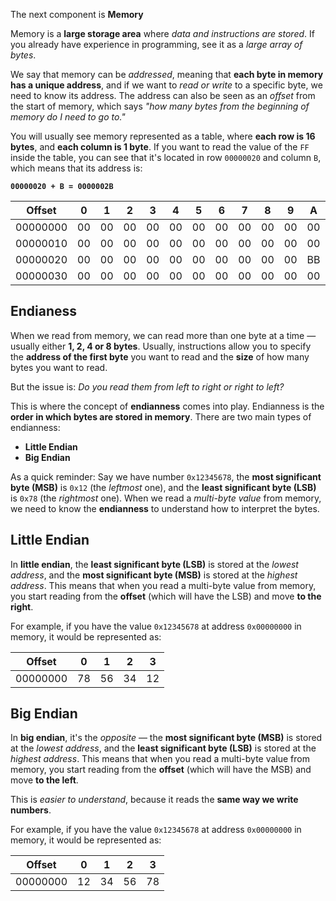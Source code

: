The next component is **Memory**

Memory is a **large storage area** where *data and instructions are stored*.
If you already have experience in programming, see it as a *large array of bytes*.

We say that memory can be *addressed*, meaning that **each byte in memory has a unique address**, and if we
want to *read or write* to a specific byte, we need to know its address. The address can also be seen as an
*offset* from the start of memory, which says *"how many bytes from the beginning of memory do I need to go to."*

You will usually see memory represented as a table, where **each row is 16 bytes**, and **each column is 1 byte**.
If you want to read the value of the `FF` inside the table, you can see that it's located in row `00000020`
and column `B`, which means that its address is:

**`00000020 + B = 0000002B`**

|  Offset  | 0  | 1  | 2  | 3  | 4  | 5  | 6  | 7  | 8  | 9  | A  | B  | C  | D  | E  | F  |
|:--------:|:--:|:--:|:--:|:--:|:--:|:--:|:--:|:--:|:--:|:--:|:--:|:--:|:--:|:--:|:--:|:--:|
| 00000000 | 00 | 00 | 00 | 00 | 00 | 00 | 00 | 00 | 00 | 00 | 00 | 00 | 00 | 00 | 00 | 00 |
| 00000010 | 00 | 00 | 00 | 00 | 00 | 00 | 00 | 00 | 00 | 00 | 00 | 00 | 00 | 00 | 00 | 00 |
| 00000020 | 00 | 00 | 00 | 00 | 00 | 00 | 00 | 00 | 00 | 00 | BB | FF | AA | 00 | 00 | 00 |
| 00000030 | 00 | 00 | 00 | 00 | 00 | 00 | 00 | 00 | 00 | 00 | 00 | 00 | 00 | 00 | 00 | 00 |

## Endianess

When we read from memory, we can read more than one byte at a time — usually either **1, 2, 4 or 8 bytes**.
Usually, instructions allow you to specify the **address of the first byte** you want to read and the **size** of how
many bytes you want to read.

But the issue is: *Do you read them from left to right or right to left?*

This is where the concept of **endianness** comes into play.
Endianness is the **order in which bytes are stored in memory**.
There are two main types of endianness:

* **Little Endian**
* **Big Endian**

As a quick reminder:
Say we have number `0x12345678`, the **most significant byte (MSB)** is `0x12` (the *leftmost* one), and the
**least significant byte (LSB)** is `0x78` (the *rightmost* one).
When we read a *multi-byte value* from memory, we need to know the **endianness** to understand how to interpret the
bytes.

## Little Endian

In **little endian**, the **least significant byte (LSB)** is stored at the *lowest address*, and the **most significant
byte (MSB)**
is stored at the *highest address*.
This means that when you read a multi-byte value from memory, you start reading from the **offset** (which will have the
LSB) and move **to the right**.

For example, if you have the value `0x12345678` at address `0x00000000` in memory, it would be represented as:

|  Offset  | 0  | 1  | 2  | 3  |
|:--------:|:--:|:--:|:--:|:--:|
| 00000000 | 78 | 56 | 34 | 12 |

## Big Endian

In **big endian**, it's the *opposite* — the **most significant byte (MSB)** is stored at the *lowest address*, and the
**least significant byte (LSB)** is stored at the *highest address*.
This means that when you read a multi-byte value from memory, you start reading from the **offset** (which will have the
MSB) and move **to the left**.

This is *easier to understand*, because it reads the **same way we write numbers**.

For example, if you have the value `0x12345678` at address `0x00000000` in memory, it would be represented as:

|  Offset  | 0  | 1  | 2  | 3  |
|:--------:|:--:|:--:|:--:|:--:|
| 00000000 | 12 | 34 | 56 | 78 |
